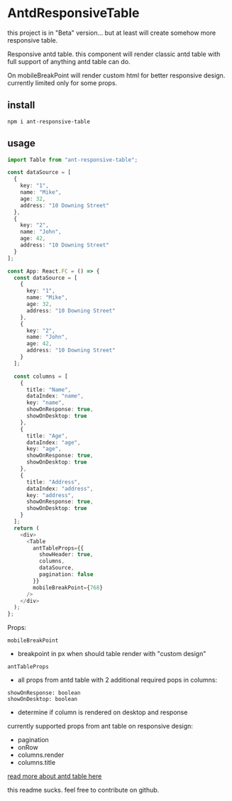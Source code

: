 # AntdResponsiveTable

this project is in "Beta" version... but at least will create somehow more responsive table.

Responsive antd table.
this component will render classic antd table with full support of anything antd table can do.

On mobileBreakPoint will render custom html for better responsive design. currently limited only for some props.

## install

```
npm i ant-responsive-table
```

## usage

```typescript
import Table from "ant-responsive-table";

const dataSource = [
  {
    key: "1",
    name: "Mike",
    age: 32,
    address: "10 Downing Street"
  },
  {
    key: "2",
    name: "John",
    age: 42,
    address: "10 Downing Street"
  }
];

const App: React.FC = () => {
  const dataSource = [
    {
      key: "1",
      name: "Mike",
      age: 32,
      address: "10 Downing Street"
    },
    {
      key: "2",
      name: "John",
      age: 42,
      address: "10 Downing Street"
    }
  ];

  const columns = [
    {
      title: "Name",
      dataIndex: "name",
      key: "name",
      showOnResponse: true,
      showOnDesktop: true
    },
    {
      title: "Age",
      dataIndex: "age",
      key: "age",
      showOnResponse: true,
      showOnDesktop: true
    },
    {
      title: "Address",
      dataIndex: "address",
      key: "address",
      showOnResponse: true,
      showOnDesktop: true
    }
  ];
  return (
    <div>
      <Table
        antTableProps={{
          showHeader: true,
          columns,
          dataSource,
          pagination: false
        }}
        mobileBreakPoint={768}
      />
    </div>
  );
};
```

Props:

```
mobileBreakPoint
```

- breakpoint in px when should table render with "custom design"

```
antTableProps
```

- all props from antd table with 2 additional required pops in columns:

```
showOnResponse: boolean
showOnDesktop: boolean
```

- determine if column is rendered on desktop and response

currently supported props from ant table on responsive design:

- pagination
- onRow
- columns.render
- columns.title

[read more about antd table here](https://ant.design/components/table/)

this readme sucks. feel free to contribute on github.
